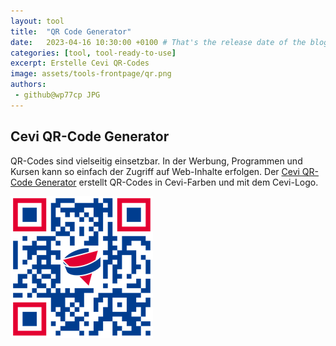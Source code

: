 ```yaml
---
layout: tool
title:  "QR Code Generator"
date:   2023-04-16 10:30:00 +0100 # That's the release date of the blog entry
categories: [tool, tool-ready-to-use]
excerpt: Erstelle Cevi QR-Codes
image: assets/tools-frontpage/qr.png
authors:
 - github@wp77cp JPG
---
```


## Cevi QR-Code Generator
QR-Codes sind vielseitig einsetzbar. In der Werbung, Programmen und Kursen kann so einfach der Zugriff auf Web-Inhalte erfolgen. Der [Cevi QR-Code Generator](https://qr.cevi.tools) erstellt QR-Codes in Cevi-Farben und mit dem Cevi-Logo.

![Cevi QR Code](/assets/qr.png)